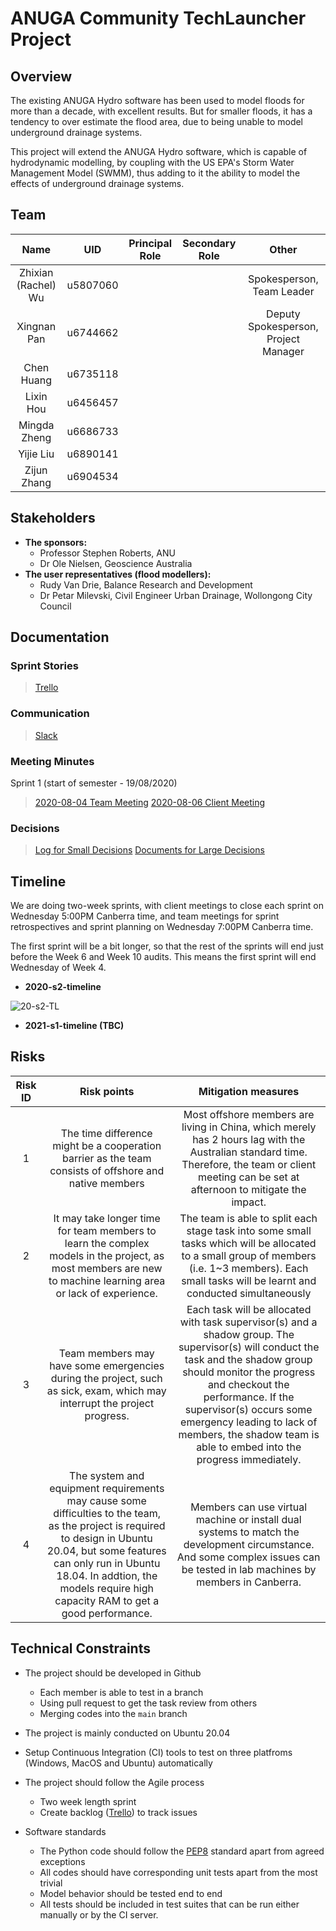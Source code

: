 # ANUGA Community TechLauncher Project

## Overview

The existing ANUGA Hydro software has been used to model floods for more than a decade, with excellent results. But for smaller floods, it has a tendency to over estimate the flood area, due to being unable to model underground drainage systems.

This project will extend the ANUGA Hydro software, which is capable of hydrodynamic modelling, by coupling with the US EPA's Storm Water Management Model (SWMM), thus adding to it the ability to model the effects of underground drainage systems. 

## Team

|  Name          | UID    | Principal Role | Secondary Role | Other |
|:--------------:|:------:|:--------------:|:--------------:|:-----:|
| Zhixian (Rachel) Wu | u5807060 |  |  | Spokesperson, Team Leader |
| Xingnan Pan | u6744662 |  |  | Deputy Spokesperson, Project Manager |
| Chen Huang | u6735118 |  |  |  |
| Lixin Hou | u6456457 |  |  |  |
| Mingda Zheng | u6686733 |  |  |  |
| Yijie Liu | u6890141 |  |  |  |
| Zijun Zhang | u6904534 |  |  |  |

## Stakeholders
* **The sponsors:**
   * Professor Stephen Roberts, ANU
   * Dr Ole Nielsen, Geoscience Australia
* **The user representatives (flood modellers):**
   * Rudy Van Drie, Balance Research and Development
   * Dr Petar Milevski, Civil Engineer Urban Drainage, Wollongong City Council

## Documentation

### Sprint Stories

> [Trello](https://trello.com/b/Z45C7crP/agile-sprint-board)

### Communication

> [Slack](https://anu-flood-modelling.slack.com)

### Meeting Minutes

Sprint 1 (start of semester - 19/08/2020)

> [2020-08-04 Team Meeting](https://docs.google.com/document/d/1SW3PUsRs-9bc1CYlVkW6fHQLiOQ0cm0w_jzSKu37Gpw/edit?usp=sharing)
> [2020-08-06 Client Meeting](https://docs.google.com/document/d/1J_kqxAhOHSAh3xWV8enVu0XkZSba1jQchf01azwkgvg/edit?usp=sharing)

### Decisions

> [Log for Small Decisions](https://docs.google.com/spreadsheets/d/1uPZlRMNaRBlZnUdfNPVQ4e_S48npiRRkqP9GHJUyXS4/edit?usp=sharing)
> [Documents for Large Decisions](https://docs.google.com/spreadsheets/d/1uPZlRMNaRBlZnUdfNPVQ4e_S48npiRRkqP9GHJUyXS4/edit?usp=sharing)

## Timeline

We are doing two-week sprints, with client meetings to close each sprint on Wednesday 5:00PM Canberra time, and team meetings for sprint retrospectives and sprint planning on Wednesday 7:00PM Canberra time.

The first sprint will be a bit longer, so that the rest of the sprints will end just before the Week 6 and Week 10 audits. This means the first sprint will end Wednesday of Week 4.

* **2020-s2-timeline**
<img src="https://drive.google.com/file/d/1fBOS3L8SHISkuszNiWiaJWVJX4TLfvgx/view?usp=sharing" alt="20-s2-TL" align=center />

* **2021-s1-timeline (TBC)**

## Risks

|Risk ID|Risk points|Mitigation measures|
|:-----:|:---------:|:-----------------:|
|1|The time difference might be a cooperation barrier as the team consists of offshore and native members|Most offshore members are living in China, which merely has 2 hours lag with the Australian standard time. Therefore, the team or client meeting can be set at afternoon to mitigate the impact.|
|2|It may take longer time for team members to learn the complex models in the project, as most members are new to machine learning area or lack of experience.|The team is able to split each stage task into some small tasks which will be allocated to a small group of members (i.e. 1~3 members). Each small tasks will be learnt and conducted simultaneously|
|3|Team members may have some emergencies during the project, such as sick, exam, which may interrupt the project progress.|Each task will be allocated with task supervisor(s) and a shadow group. The supervisor(s) will conduct the task and the shadow  group should monitor the progress and checkout the performance. If the supervisor(s) occurs some emergency leading to lack of members, the shadow team is able to embed into the progress immediately.|
|4|The system and equipment requirements may cause some difficulties to the team, as the project is required to design in Ubuntu 20.04, but some features can only run in Ubuntu 18.04. In addtion, the models require high capacity RAM to get a good performance.|Members can use virtual machine or install dual systems to match the development circumstance. And some complex issues can be tested in lab machines by members in Canberra.| 

## Technical Constraints

* The project should be developed in Github
   * Each member is able to test in a branch
   * Using pull request to get the task review from others
   * Merging codes into the `main` branch

* The project is mainly conducted on Ubuntu 20.04

* Setup Continuous Integration (CI) tools to test on three platfroms (Windows, MacOS and Ubuntu) automatically

* The project should follow the Agile process 
   * Two week length sprint
   * Create backlog ([Trello](https://trello.com/b/Z45C7crP/agile-sprint-board)) to track issues

* Software standards
   * The Python code should follow the [PEP8](https://www.python.org/dev/peps/pep-0008/) standard apart from agreed exceptions
   * All codes should have corresponding unit tests apart from the most trivial
   * Model behavior should be tested end to end
   * All tests should be included in test suites that can be run either manually or by the CI server.
